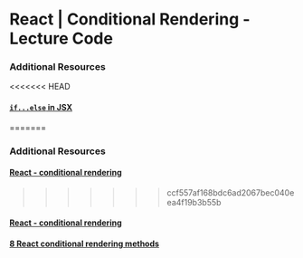 # React | Conditional Rendering - Lecture Code

### Additional Resources

<<<<<<< HEAD
#### [`if...else` in JSX ](<https://react-cn.github.io/react/tips/if-else-in-JSX.html>)
=======
### Additional Resources

#### [React - conditional rendering](https://reactjs.org/docs/conditional-rendering.html)
>>>>>>> ccf557af168bdc6ad2067bec040eea4f19b3b55b

#### [React - conditional rendering](https://reactjs.org/docs/conditional-rendering.html)

#### [8 React conditional rendering methods](https://blog.logrocket.com/conditional-rendering-in-react-c6b0e5af381e)
